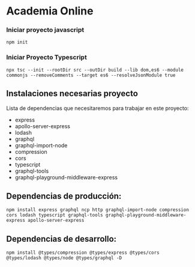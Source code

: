 # Academia Online

### Iniciar proyecto javascript

```
npm init
```

### Iniciar Proyecto Typescript

```
npx tsc --init --rootDir src --outDir build --lib dom,es6 --module commonjs --removeComments --target es6 --resolveJsonModule true
```

## Instalaciones necesarias proyecto

Lista de dependencias que necesitaremos para trabajar en este proyecto:

- express
- apollo-server-express
- lodash
- graphql
- graphql-import-node
- compression
- cors
- typescript
- graphql-tools
- graphql-playground-middleware-express

## Dependencias de producción:

```
npm install express graphql ncp http graphql-import-node compression cors lodash typescript graphql-tools graphql-playground-middleware-express apollo-server-express
```

## Dependencias de desarrollo:

```
npm install @types/compression @types/express @types/cors @types/lodash @types/node @types/graphql -D
```
